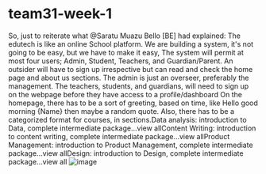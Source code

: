 # team31-week-1
So, just to reiterate what @Saratu Muazu Bello [BE] had explained:
The edutech is like an online School platform.
We are building a system, it's not going to be easy, but we have to make it easy,
The system will permit at most four users; Admin, Student, Teachers, and Guardian/Parent. An outsider will have to sign up irrespective but can read and check the home page and about us sections.
The admin is just an overseer, preferably the management.
The teachers, students, and guardians, will need to sign up on the webpage before they have access to a profile/dashboard
On the homepage, there has to be a sort of greeting, based on time, like Hello good morning {Name} then maybe a random quote.
Also, there has to be a categorized format for courses, in sections.Data analysis: introduction to Data, complete intermediate package...view allContent Writing: introduction to content writing, complete intermediate package...view allProduct Management: introduction to Product Management, complete intermediate package...view allDesign: introduction to Design, complete intermediate package...view all
![image](https://res.cloudinary.com/sarahembee/image/upload/v1597073265/E-Learning_Site_-_ECX_nhnvji.png)